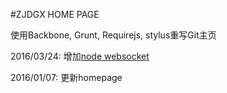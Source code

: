 #ZJDGX HOME PAGE

使用Backbone, Grunt, Requirejs, stylus重写Git主页

2016/03/24: 增加[node websocket](http://zjdgx.github.io/javascript.html)

2016/01/07: 更新homepage